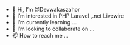 - 👋 Hi, I’m @Devwakaszahor
- 👀 I’m interested in PHP Laravel ,.net Livewire 
- 🌱 I’m currently learning ...
- 💞️ I’m looking to collaborate on ...
- 📫 How to reach me ...


